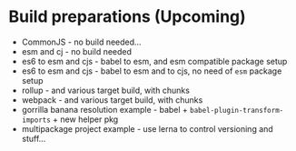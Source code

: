 # Build preparations (Upcoming)

* CommonJS - no build needed…
* esm and cj - no build needed
* es6 to esm and cjs - babel to esm, and esm compatible package setup
* es6 to esm and cjs - babel to esm and to cjs, no need of `esm` package setup
* rollup - and various target build, with chunks
* webpack - and various target build, with chunks
* gorrilla banana resolution example - babel + `babel-plugin-transform-imports` + new helper pkg
* multipackage project example - use lerna to control versioning and stuff…
